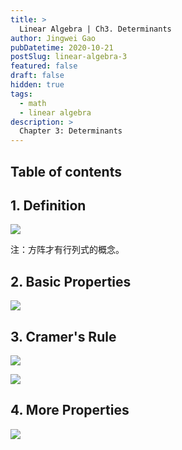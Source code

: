 ```yaml
---
title: >
  Linear Algebra | Ch3. Determinants
author: Jingwei Gao
pubDatetime: 2020-10-21
postSlug: linear-algebra-3
featured: false
draft: false
hidden: true
tags:
  - math
  - linear algebra
description: >
  Chapter 3: Determinants
---
```


## Table of contents

## 1. Definition

![](/assets/LA-ch3-1.png)

注：方阵才有行列式的概念。

## 2. Basic Properties

![](/assets/LA-ch3-2.png)

## 3. Cramer's Rule

![](/assets/LA-ch3-3.png)

![](/assets/LA-ch3-4.png)

## 4. More Properties

![](/assets/LA-ch3-5.png)
